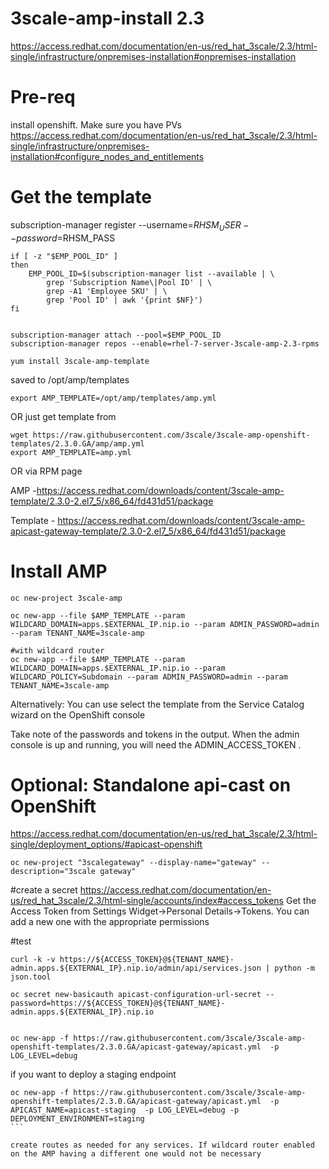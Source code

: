 # 3scale-amp-install 2.3

https://access.redhat.com/documentation/en-us/red_hat_3scale/2.3/html-single/infrastructure/onpremises-installation#onpremises-installation

Pre-req
====================
install openshift. Make sure you have PVs
https://access.redhat.com/documentation/en-us/red_hat_3scale/2.3/html-single/infrastructure/onpremises-installation#configure_nodes_and_entitlements

Get the template
====================
subscription-manager register --username=$RHSM_USER --password=$RHSM_PASS
 

````
if [ -z "$EMP_POOL_ID" ]
then
    EMP_POOL_ID=$(subscription-manager list --available | \
        grep 'Subscription Name\|Pool ID' | \
        grep -A1 'Employee SKU' | \
        grep 'Pool ID' | awk '{print $NF}')
fi


subscription-manager attach --pool=$EMP_POOL_ID
subscription-manager repos --enable=rhel-7-server-3scale-amp-2.3-rpms
    
yum install 3scale-amp-template
````
saved to /opt/amp/templates
````
export AMP_TEMPLATE=/opt/amp/templates/amp.yml
````

OR just get template from

`````
wget https://raw.githubusercontent.com/3scale/3scale-amp-openshift-templates/2.3.0.GA/amp/amp.yml
export AMP_TEMPLATE=amp.yml
`````

OR via RPM page

AMP -https://access.redhat.com/downloads/content/3scale-amp-template/2.3.0-2.el7_5/x86_64/fd431d51/package

Template - https://access.redhat.com/downloads/content/3scale-amp-apicast-gateway-template/2.3.0-2.el7_5/x86_64/fd431d51/package

Install AMP
=================
````
oc new-project 3scale-amp

oc new-app --file $AMP_TEMPLATE --param WILDCARD_DOMAIN=apps.$EXTERNAL_IP.nip.io --param ADMIN_PASSWORD=admin --param TENANT_NAME=3scale-amp

#with wildcard router
oc new-app --file $AMP_TEMPLATE --param WILDCARD_DOMAIN=apps.$EXTERNAL_IP.nip.io --param WILDCARD_POLICY=Subdomain --param ADMIN_PASSWORD=admin --param TENANT_NAME=3scale-amp
````

Alternatively: You can use select the template from the Service Catalog wizard on the OpenShift console

Take note of the passwords and tokens in the output. When the admin console is up and running, you will need the ADMIN_ACCESS_TOKEN .


Optional: Standalone api-cast on OpenShift
============================
https://access.redhat.com/documentation/en-us/red_hat_3scale/2.3/html-single/deployment_options/#apicast-openshift

  
```
oc new-project "3scalegateway" --display-name="gateway" --description="3scale gateway"
````
#create a secret
https://access.redhat.com/documentation/en-us/red_hat_3scale/2.3/html-single/accounts/index#access_tokens
Get the Access Token from Settings Widget->Personal Details->Tokens. You can add a new one with the appropriate permissions

#test
````
curl -k -v https://${ACCESS_TOKEN}@${TENANT_NAME}-admin.apps.${EXTERNAL_IP}.nip.io/admin/api/services.json | python -m json.tool

oc secret new-basicauth apicast-configuration-url-secret --password=https://${ACCESS_TOKEN}@${TENANT_NAME}-admin.apps.${EXTERNAL_IP}.nip.io


oc new-app -f https://raw.githubusercontent.com/3scale/3scale-amp-openshift-templates/2.3.0.GA/apicast-gateway/apicast.yml  -p LOG_LEVEL=debug
````

if you want to deploy a staging endpoint
````
oc new-app -f https://raw.githubusercontent.com/3scale/3scale-amp-openshift-templates/2.3.0.GA/apicast-gateway/apicast.yml  -p APICAST_NAME=apicast-staging  -p LOG_LEVEL=debug -p DEPLOYMENT_ENVIRONMENT=staging
```

create routes as needed for any services. If wildcard router enabled on the AMP having a different one would not be necessary
